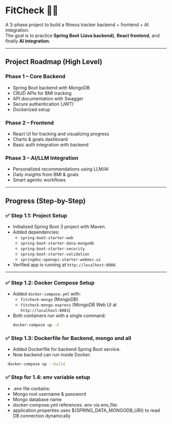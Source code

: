 # FitCheck 🏋️‍♂️

A 3-phase project to build a fitness tracker backend + frontend + AI integration.  
The goal is to practice **Spring Boot (Java backend)**, **React frontend**, and finally **AI integration**.  

---

## Project Roadmap (High Level)

### Phase 1 – Core Backend
- Spring Boot backend with MongoDB
- CRUD APIs for BMI tracking
- API documentation with Swagger
- Secure authentication (JWT)
- Dockerized setup

### Phase 2 – Frontend
- React UI for tracking and visualizing progress
- Charts & goals dashboard
- Basic auth integration with backend

### Phase 3 – AI/LLM Integration
- Personalized recommendations using LLM/AI
- Daily insights from BMI & goals
- Smart agentic workflows

---

## Progress (Step-by-Step)

### ✅ Step 1.1: Project Setup
- Initialized Spring Boot 3 project with Maven.
- Added dependencies:  
  - `spring-boot-starter-web`  
  - `spring-boot-starter-data-mongodb`  
  - `spring-boot-starter-security`  
  - `spring-boot-starter-validation`  
  - `springdoc-openapi-starter-webmvc-ui`
- Verified app is running at `http://localhost:8080`.

---

### ✅ Step 1.2: Docker Compose Setup
- Added `docker-compose.yml` with:
  - `fitcheck-mongo` (MongoDB)
  - `fitcheck-mongo-express` (MongoDB Web UI at `http://localhost:8081`)
- Both containers run with a single command:
  ```bash
  docker-compose up -d

### ✅ Step 1.3: Dockerfile for Backend, mongo and all
- Added Dockerfile for backend Spring Boot service.
- Now backend can run inside Docker:
```bash
 docker-compose up --build
```

### ✅ Step for 1.4: env variable setup
- .env file contains:
- Mongo root username & password
- Mongo database name
- docker-compose.yml references .env via env_file:
- application.properties uses ${SPRING_DATA_MONGODB_URI} to read DB connection dynamically